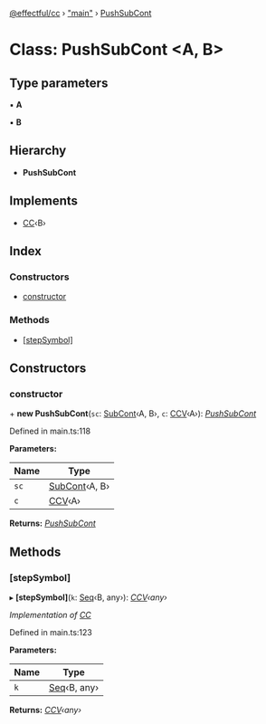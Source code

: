 [@effectful/cc](../README.md) › ["main"](../modules/_main_.md) › [PushSubCont](_main_.pushsubcont.md)

# Class: PushSubCont <**A, B**>

## Type parameters

▪ **A**

▪ **B**

## Hierarchy

* **PushSubCont**

## Implements

* [CC](../interfaces/_main_.cc.md)‹B›

## Index

### Constructors

* [constructor](_main_.pushsubcont.md#constructor)

### Methods

* [[stepSymbol]](_main_.pushsubcont.md#[stepsymbol])

## Constructors

###  constructor

\+ **new PushSubCont**(`sc`: [SubCont](../modules/_main_.md#subcont)‹A, B›, `c`: [CCV](../modules/_main_.md#ccv)‹A›): *[PushSubCont](_main_.pushsubcont.md)*

Defined in main.ts:118

**Parameters:**

Name | Type |
------ | ------ |
`sc` | [SubCont](../modules/_main_.md#subcont)‹A, B› |
`c` | [CCV](../modules/_main_.md#ccv)‹A› |

**Returns:** *[PushSubCont](_main_.pushsubcont.md)*

## Methods

###  [stepSymbol]

▸ **[stepSymbol]**(`k`: [Seq](../modules/_main_.md#seq)‹B, any›): *[CCV](../modules/_main_.md#ccv)‹any›*

*Implementation of [CC](../interfaces/_main_.cc.md)*

Defined in main.ts:123

**Parameters:**

Name | Type |
------ | ------ |
`k` | [Seq](../modules/_main_.md#seq)‹B, any› |

**Returns:** *[CCV](../modules/_main_.md#ccv)‹any›*
